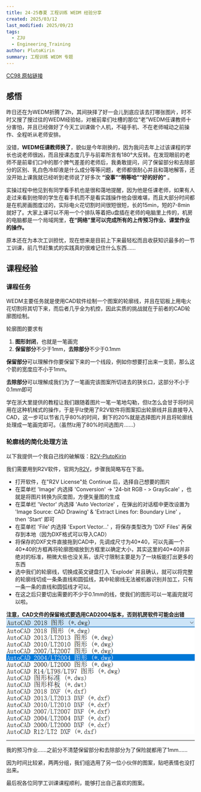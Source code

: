 ```yaml
---
title: 24-25春夏 工程训练 WEDM 经验分享
created: 2025/03/12
last_modified: 2025/09/23
tags:
  - ZJU
  - Engineering_Training
author: PlutoKirin
summary: 工程训练 WEDM 专题
---
```


[CC98 原帖链接](https://www.cc98.org/topic/6132879)
## 感悟
昨日还在为WEDM折腾了2h，其间抉择了好一会儿到底应该去打哪张图片，时不时又搜了搜过往的WEDM经验帖，对被前辈们吐槽的那位“老”WEDM任课教师十分害怕，并且已经做好了今天工训课做个人机，不碰手机、不在老师喊动之前操作、全程听从老师安排。

没错，**WEDM任课教师换了**，貌似是今年刚换的，因为我问去年上过该课程的学长也说老师很凶，而且授课态度几乎与前辈所言有180°大反转。在发现眼前的老师不是前辈们口中的那个脾气差差的老师后，我勇敢提问，问了保留部分和去除部分的区别、乳白色冷却液是什么成分等等问题，老师都很耐心并且和蔼地解答，还没开始上课我就已经听到老师说了好多次 **“没事”“稍等哈”“好的好的”** 。

实操过程中他见到有同学看手机也是很和蔼地提醒，因为他是任课老师，如果有人走过来看到他带的学生在看手机而不是看实践操作他会很难堪，而且大部分时间都是在机房画图度过的，实际电火花切割时间很短很短，长的15min，短的7-8min就好了。大家上课可以不用一个个排队等着把u盘插在老师的电脑里上传的，机房的电脑都是一个局域网里，**在“网络”里可以完成所有的上传预习作业、课堂作业的操作。**

原本还在为本次工训担忧，现在想来是目前上下来最轻松而且收获知识最多的一节工训课，前几节赶集式的实践真的很难记住什么东西……

## 课程经验
### 课程任务
WEDM主要任务就是使用CAD软件绘制一个图案的轮廓线，并且在铝板上用电火花切割将其切下来，而后者几乎全为机控，因此实质的挑战就在于前者的CAD轮廓图绘制。

轮廓图的要求有

1. **图形封闭**，也就是一笔画完
2. **保留部分**不少于1mm，**去除部分**不少于0.1mm

**保留部分**可以理解作你要保留下来的一个线段，例如你想要打出来一支箭，那么这个箭的宽度应不小于1mm。

**去除部分**可以理解成我们为了一笔画完该图案所切进去的狭长口，这部分不小于0.1mm即可

学在浙大里提供的教程让我们跟随着图片一笔一笔地勾勒，但lz怎么会甘于将时间用在这种机械式的操作，于是乎lz使用了R2V软件将图案扣出轮廓线并且直接导入CAD，这一步可以节省几乎80%的时间，剩下的20%就是选择图片并且将轮廓线处理成一笔画完即可。（虽然lz用了80%时间选图片……）

### 轮廓线的简化处理方法

以下我提供一个我自己找的破解版：[R2V-PlutoKirin](https://pan.baidu.com/s/1DymWWIG-IAzrPpCRD6LCjA?pwd=vg1a)

我们需要用到R2V软件，官网为[R2V](https://r2v.ablesw.com/download.html)，步骤我简略写在下面。

- 打开软件，在"R2V License"处 Continue 后，选择自己想要的图片
- 在菜单栏 'Image' 内选择 'Conversion' → '24-bit RGB - > GrayScale' ，也就是将图片转换为灰度图，方便矢量图的生成
- 在菜单栏 'Vector' 内选择 'Auto Vectorize' ，在弹出的对话框中更改设置为 'Image Source: CAD Drawing' & 'Extract Lines for: Boundary Line' ，then 'Start' 即可
- 在菜单栏 'File' 内选择 'Export Vector...' ，将保存类型改为 'DXF Files' 再保存到本地（因为DXF格式可以导入CAD）
- 将保存的DXF文件直接拖到CAD中，先调成尺寸为40\*40，可以先画一个40\*40的方框再将轮廓图缩放到方框里以确定大小，其实这里的40\*40并非绝对的标准，稍微大些也没关系，该尺寸限制主要是为了一块板能打出更多的东西
- 选中我们的轮廓线，切换成英文键盘打入 'Explode' 并且确认，就可以将完整的轮廓线切成一条条直线和圆弧线，其中轮廓线无法被机器识别并加工，只有一条一条的直线和圆弧线才可以。
- 在这之后只要切出需要的不少于0.1mm的线，使我们的图形可以一笔画完就可以啦。

**注意，CAD文件的保留格式要选用CAD2004版本，否则机房软件可能会出错**
![CAD文件保存格式示意](assets/CAD_saved_file_demo.png)

---

我的预习作业……之前分不清楚保留部分和去除部分为了保险就都用了1mm……

因为时间比较紧，两两分组，我们组选用了另一位小伙伴的图案，贴吧表情也没打出来。

最后祝各位同学工训课课程顺利，能够打出自己喜欢的图案。